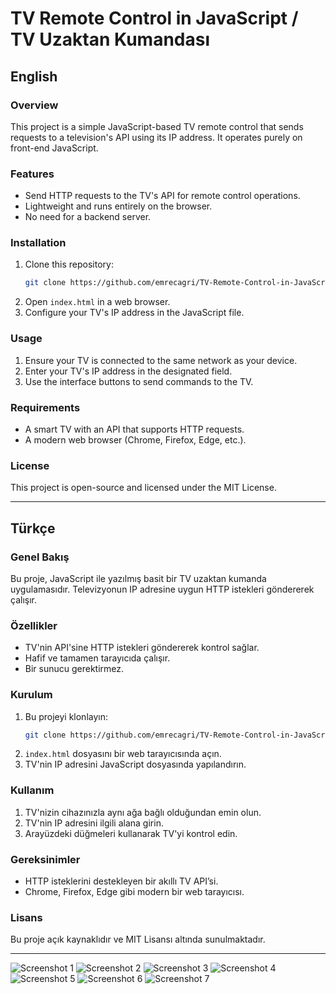 # TV Remote Control in JavaScript / TV Uzaktan Kumandası

## English
### Overview
This project is a simple JavaScript-based TV remote control that sends requests to a television's API using its IP address. It operates purely on front-end JavaScript.

### Features
- Send HTTP requests to the TV's API for remote control operations.
- Lightweight and runs entirely on the browser.
- No need for a backend server.

### Installation
1. Clone this repository:
   ```sh
   git clone https://github.com/emrecagri/TV-Remote-Control-in-JavaScript_TV-Uzaktan-Kumandasi.git
   ```
2. Open `index.html` in a web browser.
3. Configure your TV's IP address in the JavaScript file.

### Usage
1. Ensure your TV is connected to the same network as your device.
2. Enter your TV's IP address in the designated field.
3. Use the interface buttons to send commands to the TV.

### Requirements
- A smart TV with an API that supports HTTP requests.
- A modern web browser (Chrome, Firefox, Edge, etc.).

### License
This project is open-source and licensed under the MIT License.

---

## Türkçe
### Genel Bakış
Bu proje, JavaScript ile yazılmış basit bir TV uzaktan kumanda uygulamasıdır. Televizyonun IP adresine uygun HTTP istekleri göndererek çalışır.

### Özellikler
- TV'nin API'sine HTTP istekleri göndererek kontrol sağlar.
- Hafif ve tamamen tarayıcıda çalışır.
- Bir sunucu gerektirmez.

### Kurulum
1. Bu projeyi klonlayın:
   ```sh
   git clone https://github.com/emrecagri/TV-Remote-Control-in-JavaScript_TV-Uzaktan-Kumandasi.git
   ```
2. `index.html` dosyasını bir web tarayıcısında açın.
3. TV'nin IP adresini JavaScript dosyasında yapılandırın.

### Kullanım
1. TV'nizin cihazınızla aynı ağa bağlı olduğundan emin olun.
2. TV'nin IP adresini ilgili alana girin.
3. Arayüzdeki düğmeleri kullanarak TV'yi kontrol edin.

### Gereksinimler
- HTTP isteklerini destekleyen bir akıllı TV API’si.
- Chrome, Firefox, Edge gibi modern bir web tarayıcısı.

### Lisans
Bu proje açık kaynaklıdır ve MIT Lisansı altında sunulmaktadır.

---

![Screenshot 1](screenshots/1.png)
![Screenshot 2](screenshots/2.png)
![Screenshot 3](screenshots/3.png)
![Screenshot 4](screenshots/4.png)
![Screenshot 5](screenshots/5.png)
![Screenshot 6](screenshots/6.png)
![Screenshot 7](screenshots/7.png)